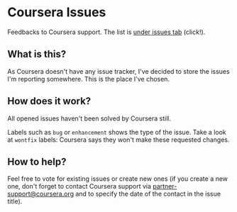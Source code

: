 # Coursera Issues
Feedbacks to Coursera support. The list is [under issues tab](https://github.com/SerVB/coursera-issues/issues) (click!).

## What is this?
As Coursera doesn't have any issue tracker, I've decided to store the issues I'm reporting somewhere. This is the place I've chosen.

## How does it work?
All opened issues haven't been solved by Coursera still.

Labels such as `bug` or `enhancement` shows the type of the issue. Take a look at `wontfix` labels: Coursera says they won't make these requested changes.

## How to help?
Feel free to vote for existing issues or create new ones (if you create a new one, don't forget to contact Coursera support via <partner-support@coursera.org> and to specify the date of the contact in the issue title).
